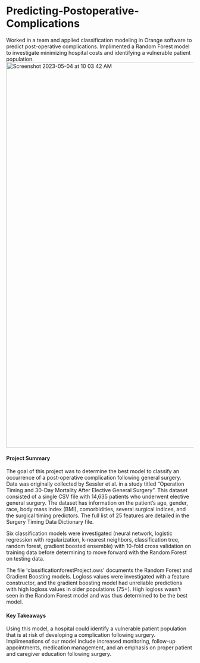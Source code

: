 # Predicting-Postoperative-Complications

Worked in a team and applied classification modeling in Orange software to predict post-operative complications. Implimented a Random Forest model to investigate minimizing hospital costs and identifying a vulnerable patient population.
<img width="1036" alt="Screenshot 2023-05-04 at 10 03 42 AM" src="https://user-images.githubusercontent.com/116750192/236248579-8efccfd1-cdb1-4665-828b-fb0bd215959f.png">

#### Project Summary
The goal of this project was to determine the best model to classify an occurrence of a post-operative complication following general surgery. Data was originally collected by Sessler et al. in a study titled “Operation Timing and 30-Day Mortality After Elective General Surgery”. This dataset consisted of a single CSV file with 14,635 patients who underwent elective general surgery. The dataset has information on the patient’s age, gender, race, body mass index (BMI), comorbidities, several surgical indices, and the surgical timing predictors. The full list of 25 features are detailed in the Surgery Timing Data Dictionary file. 

Six classification models were investigated (neural network, logistic regression with regularization, k-nearest neighbors, classification tree, random forest, gradient boosted ensemble) with 10-fold cross validation on training data before determining to move forward with the Random Forest on testing data.

The file 'classificationforestProject.ows' documents the Random Forest and Gradient Boosting models. Logloss values were investigated with a feature constructor, and the gradient boosting model had unreliable predictions with high logloss values in older populations (75+). High logloss wasn't seen in the Random Forest model and was thus determined to be the best model.

#### Key Takeaways
Using this model, a hospital could identify a vulnerable patient population that is at risk of developing a complication following surgery. Implimenations of our model include increased monitoring, follow-up appointments, medication management, and an emphasis on proper patient and caregiver education following surgery. 

